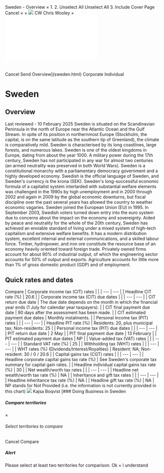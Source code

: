 Sweden - Overview
×
1.
2.
Unselect All
Unselect All
3.
Include Cover Page
Cancel
×
×
![](-/media/world-wide-tax-summaries/attachments/global---chris-wooley.ashx%3Frev=ac5e5f3223b34096b1afc2a6009c7320&revision=ac5e5f32-23b3-4096-b1af-c2a6009c7320&hash=859B7ADC84DC2CBEC9760E9E6EE7DE6D0A8BFCDF)
CW
Chris Wooley
×
![](sweden.html)
######
Cancel
Send
Overview](sweden.html)
Corporate
Individual
# Sweden
## Overview
Last reviewed - 10 February 2025
Sweden is situated on the Scandinavian Peninsula in the north of Europe near the Atlantic Ocean and the Gulf Stream. In spite of its position in northernmost Europe (Stockholm, the capital, is on the same latitude as the southern tip of Greenland), the climate is comparatively mild. Sweden is characterised by its long coastlines, large forests, and numerous lakes.
Sweden is one of the oldest kingdoms in Europe, dating from about the year 1000. A military power during the 17th century, Sweden has not participated in any war for almost two centuries (an armed neutrality was preserved in both World Wars). Sweden is a constitutional monarchy with a parliamentary democracy government and a highly developed economy. Swedish is the official language of Sweden, and Sweden's currency is the krona (SEK).
Sweden's long-successful economic formula of a capitalist system interlarded with substantial welfare elements was challenged in the 1990s by high unemployment and in 2000 through 2002 and again in 2009 by the global economic downturns, but fiscal discipline over the past several years has allowed the country to weather economic vagaries. Sweden joined the European Union (EU) in 1995. In September 2003, Swedish voters turned down entry into the euro system due to concerns about the impact on the economy and sovereignty.
Aided by peace and neutrality for the whole of the 20th century, Sweden has achieved an enviable standard of living under a mixed system of high-tech capitalism and extensive welfare benefits. It has a modern distribution system, excellent internal and external communications, and a skilled labour force. Timber, hydropower, and iron ore constitute the resource base of an economy heavily oriented toward foreign trade. Privately owned firms account for about 90% of industrial output, of which the engineering sector accounts for 50% of output and exports. Agriculture accounts for little more than 1% of gross domestic product (GDP) and of employment.
## Quick rates and dates
Compare
| Corporate income tax (CIT) rates | |
| --- | --- |
| Headline CIT rate (%) | 20.6 |
| Corporate income tax (CIT) due dates | |
| --- | --- |
| CIT return due date | The due date depends on the month in which the financial year ends (1 July for calendar year taxpayers). |
| CIT final payment due date | 90 days after the assessment has been made. |
| CIT estimated payment due dates | Monthly instalments. |
| Personal income tax (PIT) rates | |
| --- | --- |
| Headline PIT rate (%) | Residents: 20, plus municipal tax;  Non-residents: 25 |
| Personal income tax (PIT) due dates | |
| --- | --- |
| PIT return due date | 2 May |
| PIT final payment due date | 13 February |
| PIT estimated payment due dates | NP |
| Value-added tax (VAT) rates | |
| --- | --- |
| Standard VAT rate (%) | 25 |
| Withholding tax (WHT) rates | |
| --- | --- |
| WHT rates (%) (Dividends/Interest/Royalties) | Resident: NA;  Non-resident: 30 / 0 / 20.6 |
| Capital gains tax (CGT) rates | |
| --- | --- |
| Headline corporate capital gains tax rate (%) | See Sweden's corporate tax summary for capital gain rates. |
| Headline individual capital gains tax rate (%) | 30 |
| Net wealth/worth tax rates | |
| --- | --- |
| Headline net wealth/worth tax rate (%) | NA |
| Inheritance and gift tax rates | |
| --- | --- |
| Headline inheritance tax rate (%) | NA |
| Headline gift tax rate (%) | NA |
NP stands for Not Provided (i.e. the information is not currently provided in this chart)
![](-/media/world-wide-tax-summaries/swedenkajsa-boqvistsweden--kajsa-boqvistjpg20220114103658927.ashx%3Frev=d28550d31f16424da84ae8754cd3276b&revision=d28550d3-1f16-424d-a84a-e8754cd3276b&hash=ACC1441E5DCB77F4EFCC08883C23AA685929F241)
Kajsa Boqvist
[### Doing Business in Sweden
##### Compare territories
×
###### Select territories to compare
#####
Cancel
Compare
##### Alert
Please select at least two territories for comparison.
Ok
×
I understand